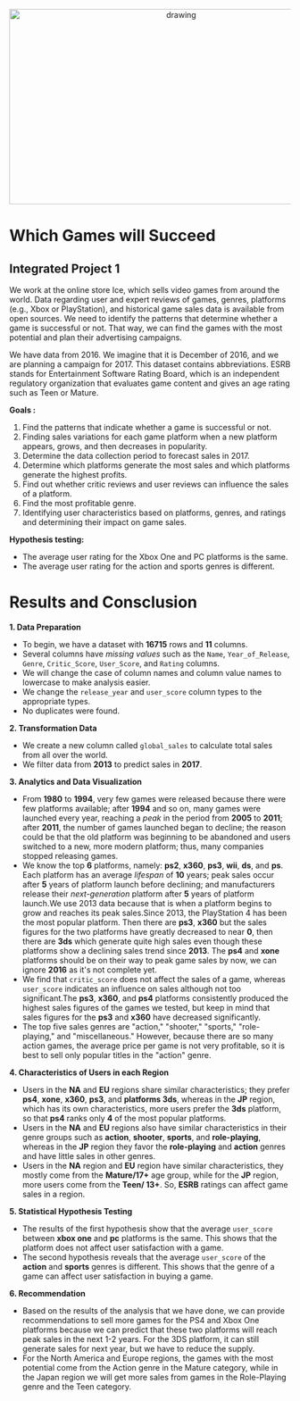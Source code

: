 <p align="center">
  <a href="https://practicum.com/id-idn/">
    <img src="https://www.sportsunfold.com/wp-content/uploads/2022/04/Steam-.webp" alt="drawing" width="600" height="350">
  </a>
</p>

# Which Games will Succeed

## Integrated Project 1

We work at the online store Ice, which sells video games from around the world. Data regarding user and expert reviews of games, genres, platforms (e.g., Xbox or PlayStation), and historical game sales data is available from open sources. We need to identify the patterns that determine whether a game is successful or not. That way, we can find the games with the most potential and plan their advertising campaigns.

We have data from 2016. We imagine that it is December of 2016, and we are planning a campaign for 2017.
This dataset contains abbreviations. ESRB stands for Entertainment Software Rating Board, which is an independent regulatory organization that evaluates game content and gives an age rating such as Teen or Mature.

**Goals :**

1. Find the patterns that indicate whether a game is successful or not.
2. Finding sales variations for each game platform when a new platform appears, grows, and then decreases in popularity.
3. Determine the data collection period to forecast sales in 2017.
4. Determine which platforms generate the most sales and which platforms generate the highest profits.
5. Find out whether critic reviews and user reviews can influence the sales of a platform.
6. Find the most profitable genre.
7. Identifying user characteristics based on platforms, genres, and ratings and determining their impact on game sales.

**Hypothesis testing:**

- The average user rating for the Xbox One and PC platforms is the same.
- The average user rating for the action and sports genres is different.

# Results and Consclusion

**1. Data Preparation**

- To begin, we have a dataset with **16715** rows and **11** columns.
- Several columns have *missing values* such as the `Name`, `Year_of_Release`, `Genre`, `Critic_Score`, `User_Score`, and `Rating` columns. 
- We will change the case of column names and column value names to lowercase to make analysis easier.
- We change the `release_year` and `user_score` column types to the appropriate types.
- No duplicates were found.

**2. Transformation Data** 

- We create a new column called `global_sales` to calculate total sales from all over the world.
- We filter data from **2013** to predict sales in **2017**.

**3. Analytics and Data Visualization**

- From **1980** to **1994**, very few games were released because there were few platforms available; after **1994** and so on, many games were launched every year, reaching a *peak* in the period from **2005** to **2011**; after **2011**, the number of games launched began to decline; the reason could be that the old platform was beginning to be abandoned and users switched to a new, more modern platform; thus, many companies stopped releasing games.
- We know the top **6** platforms, namely: **ps2**, **x360**, **ps3**, **wii**, **ds**, and **ps**. Each platform has an average *lifespan* of **10** years; peak sales occur after **5** years of platform launch before declining; and manufacturers release their *next-generation* platform after **5** years of platform launch.We use 2013 data because that is when a platform begins to grow and reaches its peak sales.Since 2013, the PlayStation 4 has been the most popular platform. Then there are **ps3**, **x360** but the sales figures for the two platforms have greatly decreased to near **0**, then there are **3ds** which generate quite high sales even though these platforms show a declining sales trend since **2013**. The **ps4** and **xone** platforms should be on their way to peak game sales by now, we can ignore **2016** as it's not complete yet. 
- We find that `critic_score` does not affect the sales of a game, whereas `user_score` indicates an influence on sales although not too significant.The **ps3**, **x360**, and **ps4** platforms consistently produced the highest sales figures of the games we tested, but keep in mind that sales figures for the **ps3** and **x360** have decreased significantly.
- The top five sales genres are "action," "shooter," "sports," "role-playing," and "miscellaneous." However, because there are so many action games, the average price per game is not very profitable, so it is best to sell only popular titles in the "action" genre.

**4. Characteristics of Users in each Region**

- Users in the **NA** and **EU** regions share similar characteristics; they prefer **ps4**, **xone**, **x360**, **ps3**, and **platforms 3ds**, whereas in the **JP** region, which has its own characteristics, more users prefer the **3ds** platform, so that **ps4** ranks only **4** of the most popular platforms.
- Users in the **NA** and **EU** regions also have similar characteristics in their genre groups such as **action**, **shooter**, **sports**, and **role-playing**, whereas in the **JP** region they favor the **role-playing** and **action** genres and have little sales in other genres.
- Users in the **NA** region and **EU** region have similar characteristics, they mostly come from the **Mature/17+** age group, while for the **JP** region, more users come from the **Teen/ 13+**. So, **ESRB** ratings can affect game sales in a region. 

**5. Statistical Hypothesis Testing**
- The results of the first hypothesis show that the average `user_score` between **xbox one** and **pc** platforms is the same. This shows that the platform does not affect user satisfaction with a game.
- The second hypothesis reveals that the average `user_score` of the **action** and **sports** genres is different. This shows that the genre of a game can affect user satisfaction in buying a game.

**6. Recommendation**

- Based on the results of the analysis that we have done, we can provide recommendations to sell more games for the PS4 and Xbox One platforms because we can predict that these two platforms will reach peak sales in the next 1-2 years. For the 3DS platform, it can still generate sales for next year, but we have to reduce the supply.
- For the North America and Europe regions, the games with the most potential come from the Action genre in the Mature category, while in the Japan region we will get more sales from games in the Role-Playing genre and the Teen category.
